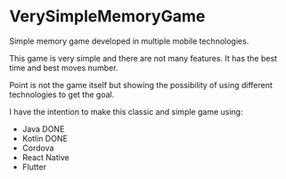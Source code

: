 # VerySimpleMemoryGame
Simple memory game developed in multiple mobile technologies.

This game is very simple and there are not many features. It has the best time and best moves number.

Point is not the game itself but showing the possibility of using different technologies to get the goal.

I have the intention to make this classic and simple game using:

- Java DONE
- Kotlin DONE
- Cordova
- React Native
- Flutter

